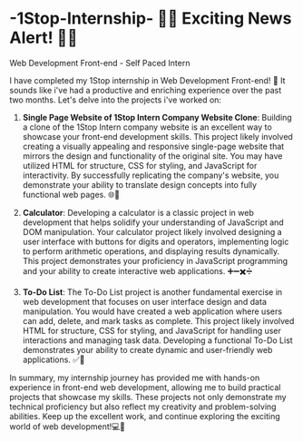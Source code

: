 # -1Stop-Internship- 🌟🚀 Exciting News Alert! 🚀🌟
Web Development Front-end - Self Paced Intern 



I have completed my 1Stop internship in Web Development Front-end! 🎉 It sounds like i've had a productive and enriching experience over the past two months. Let's delve into the projects i've worked on:

1. **Single Page Website of 1Stop Intern Company Website Clone**:
   Building a clone of the 1Stop Intern company website is an excellent way to showcase your front-end development skills. This project likely involved creating a visually appealing and responsive single-page website that mirrors the design and functionality of the original site. You may have utilized HTML for structure, CSS for styling, and JavaScript for interactivity. By successfully replicating the company's website, you demonstrate your ability to translate design concepts into fully functional web pages. 🌐💼

2. **Calculator**:
   Developing a calculator is a classic project in web development that helps solidify your understanding of JavaScript and DOM manipulation. Your calculator project likely involved designing a user interface with buttons for digits and operators, implementing logic to perform arithmetic operations, and displaying results dynamically. This project demonstrates your proficiency in JavaScript programming and your ability to create interactive web applications. ➕➖✖️➗

3. **To-Do List**:
   The To-Do List project is another fundamental exercise in web development that focuses on user interface design and data manipulation. You would have created a web application where users can add, delete, and mark tasks as complete. This project likely involved HTML for structure, CSS for styling, and JavaScript for handling user interactions and managing task data. Developing a functional To-Do List demonstrates your ability to create dynamic and user-friendly web applications. ✅📝

In summary, my internship journey has provided me with hands-on experience in front-end web development, allowing me to build practical projects that showcase my skills. These projects not only demonstrate my technical proficiency but also reflect my creativity and problem-solving abilities. Keep up the excellent work, and continue exploring the exciting world of web development!💻🚀
